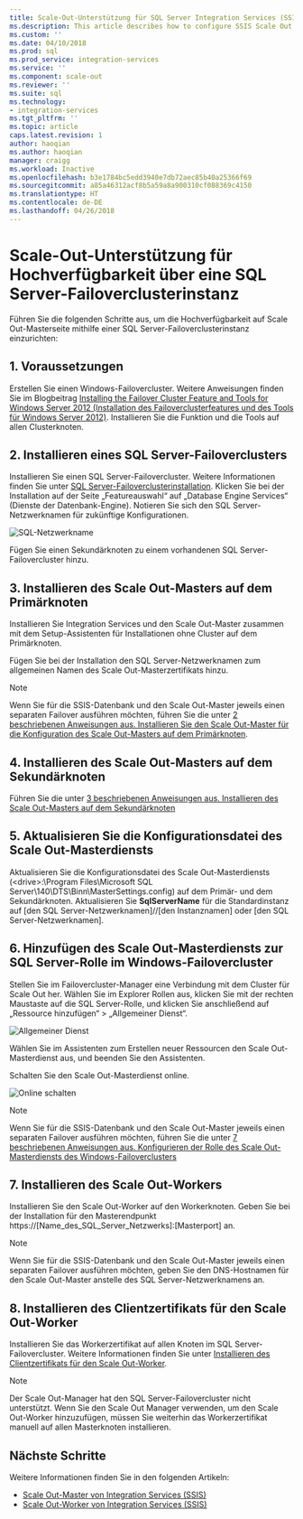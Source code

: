 ```yaml
---
title: Scale-Out-Unterstützung für SQL Server Integration Services (SSIS) für Hochverfügbarkeit über eine SQL Server-Failoverclusterinstanz | Microsoft-Dokumentation
ms.description: This article describes how to configure SSIS Scale Out for high availability with SQL Server failover cluster instance
ms.custom: ''
ms.date: 04/10/2018
ms.prod: sql
ms.prod_service: integration-services
ms.service: ''
ms.component: scale-out
ms.reviewer: ''
ms.suite: sql
ms.technology:
- integration-services
ms.tgt_pltfrm: ''
ms.topic: article
caps.latest.revision: 1
author: haoqian
ms.author: haoqian
manager: craigg
ms.workload: Inactive
ms.openlocfilehash: b3e1784bc5edd3940e7db72aec85b40a25366f69
ms.sourcegitcommit: a85a46312acf8b5a59a8a900310cf088369c4150
ms.translationtype: HT
ms.contentlocale: de-DE
ms.lasthandoff: 04/26/2018
---
```

# <a name="scale-out-support-for-high-availability-via-sql-server-failover-cluster-instance"></a>Scale-Out-Unterstützung für Hochverfügbarkeit über eine SQL Server-Failoverclusterinstanz

Führen Sie die folgenden Schritte aus, um die Hochverfügbarkeit auf Scale Out-Masterseite mithilfe einer SQL Server-Failoverclusterinstanz einzurichten:

## <a name="1-prerequisites"></a>1. Voraussetzungen
Erstellen Sie einen Windows-Failovercluster. Weitere Anweisungen finden Sie im Blogbeitrag [Installing the Failover Cluster Feature and Tools for Windows Server 2012 (Installation des Failoverclusterfeatures und des Tools für Windows Server 2012)](http://blogs.msdn.com/b/clustering/archive/2012/04/06/10291601.aspx). Installieren Sie die Funktion und die Tools auf allen Clusterknoten.

## <a name="2-install-sql-server-failover-cluster"></a>2. Installieren eines SQL Server-Failoverclusters
Installieren Sie einen SQL Server-Failovercluster. Weitere Informationen finden Sie unter [SQL Server-Failoverclusterinstallation](../../sql-server/failover-clusters/install/sql-server-failover-cluster-installation.md). Klicken Sie bei der Installation auf der Seite „Featureauswahl“ auf „Database Engine Services“ (Dienste der Datenbank-Engine). Notieren Sie sich den SQL Server-Netzwerknamen für zukünftige Konfigurationen.

![SQL-Netzwerkname](media/sql-network-name.PNG)

Fügen Sie einen Sekundärknoten zu einem vorhandenen SQL Server-Failovercluster hinzu.

## <a name="3-install-scale-out-master-on-the-primary-node"></a>3. Installieren des Scale Out-Masters auf dem Primärknoten
Installieren Sie Integration Services und den Scale Out-Master zusammen mit dem Setup-Assistenten für Installationen ohne Cluster auf dem Primärknoten. 

Fügen Sie bei der Installation den SQL Server-Netzwerknamen zum allgemeinen Namen des Scale Out-Masterzertifikats hinzu.

> [!NOTE]
> Wenn Sie für die SSIS-Datenbank und den Scale Out-Master jeweils einen separaten Failover ausführen möchten, führen Sie die unter [2 beschriebenen Anweisungen aus. Installieren Sie den Scale Out-Master für die Konfiguration des Scale Out-Masters auf dem Primärknoten](scale-out-support-for-high-availability.md#2-install-scale-out-master-on-the-primary-node).

## <a name="4-install-scale-out-master-on-the-secondary-node"></a>4. Installieren des Scale Out-Masters auf dem Sekundärknoten
Führen Sie die unter [3 beschriebenen Anweisungen aus. Installieren des Scale Out-Masters auf dem Sekundärknoten](scale-out-support-for-high-availability.md#3-install-scale-out-master-on-the-secondary-node)

## <a name="5-update-the-scale-out-master-service-configuration-file"></a>5. Aktualisieren Sie die Konfigurationsdatei des Scale Out-Masterdiensts
Aktualisieren Sie die Konfigurationsdatei des Scale Out-Masterdiensts (\<drive\>:\Program Files\Microsoft SQL Server\140\DTS\Binn\MasterSettings.config) auf dem Primär- und dem Sekundärknoten. Aktualisieren Sie **SqlServerName** für die Standardinstanz auf [den SQL Server-Netzwerknamen]//[den Instanznamen] oder [den SQL Server-Netzwerknamen].

## <a name="6-add-scale-out-master-service-to-sql-server-role-in-windows-failover-cluster"></a>6. Hinzufügen des Scale Out-Masterdiensts zur SQL Server-Rolle im Windows-Failovercluster
Stellen Sie im Failovercluster-Manager eine Verbindung mit dem Cluster für Scale Out her. Wählen Sie im Explorer Rollen aus, klicken Sie mit der rechten Maustaste auf die SQL Server-Rolle, und klicken Sie anschließend auf „Ressource hinzufügen“ > „Allgemeiner Dienst“. 

![Allgemeiner Dienst](media/generic-service.PNG)

Wählen Sie im Assistenten zum Erstellen neuer Ressourcen den Scale Out-Masterdienst aus, und beenden Sie den Assistenten. 

Schalten Sie den Scale Out-Masterdienst online.

![Online schalten](media/bring-online.PNG)

> [!NOTE]
> Wenn Sie für die SSIS-Datenbank und den Scale Out-Master jeweils einen separaten Failover ausführen möchten, führen Sie die unter [7 beschriebenen Anweisungen aus. Konfigurieren der Rolle des Scale Out-Masterdiensts des Windows-Failoverclusters](scale-out-support-for-high-availability.md#7-configure-the-scale-out-master-service-role-of-the-windows-failover-cluster)

## <a name="7-install-scale-out-workers"></a>7. Installieren des Scale Out-Workers
Installieren Sie den Scale Out-Worker auf den Workerknoten. Geben Sie bei der Installation für den Masterendpunkt https://[Name_des_SQL_Server_Netzwerks]:[Masterport] an. 

> [!NOTE]
> Wenn Sie für die SSIS-Datenbank und den Scale Out-Master jeweils einen separaten Failover ausführen möchten, geben Sie den DNS-Hostnamen für den Scale Out-Master anstelle des SQL Server-Netzwerknamens an.

## <a name="8-install-scale-out-worker-client-certificate"></a>8. Installieren des Clientzertifikats für den Scale Out-Worker
Installieren Sie das Workerzertifikat auf allen Knoten im SQL Server-Failovercluster. Weitere Informationen finden Sie unter [Installieren des Clientzertifikats für den Scale Out-Worker](walkthrough-set-up-integration-services-scale-out.md#InstallCert).

> [!NOTE]
> Der Scale Out-Manager hat den SQL Server-Failovercluster nicht unterstützt. Wenn Sie den Scale Out Manager verwenden, um den Scale Out-Worker hinzuzufügen, müssen Sie weiterhin das Workerzertifikat manuell auf allen Masterknoten installieren.

## <a name="next-steps"></a>Nächste Schritte
Weitere Informationen finden Sie in den folgenden Artikeln:
-   [Scale Out-Master von Integration Services (SSIS)](integration-services-ssis-scale-out-master.md)
-   [Scale Out-Worker von Integration Services (SSIS)](integration-services-ssis-scale-out-worker.md)
